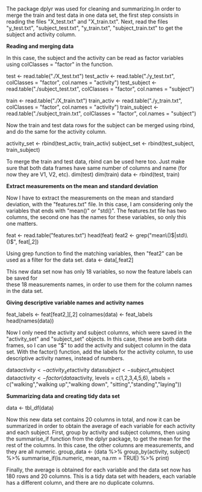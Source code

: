 The package dplyr was used for cleaning and summarizing.In order to merge the train and test data in one data set, the first step consists in reading the files "X_test.txt" and "X_train.txt". Next, read the files "y_test.txt", "subject_test.txt", "y_train.txt", "subject_train.txt" to get the subject and activity column.

**Reading and merging data**

In this case, the subject and the activity can be read as factor variables using 
colClasses = "factor" in the function.

test <- read.table("./X_test.txt")
test_activ <- read.table("./y_test.txt", colClasses = "factor", col.names = "activity")
test_subject <- read.table("./subject_test.txt", colClasses = "factor", col.names = "subject")

train <- read.table("./X_train.txt")
train_activ <- read.table("./y_train.txt",
                        colClasses = "factor", col.names = "activity")
train_subject <- read.table("./subject_train.txt",
                        colClasses = "factor", col.names = "subject")

Now the train and test data rows for the subject can be merged using rbind, and do the 
same for the activity column.

activity_set <- rbind(test_activ, train_activ)
subject_set <- rbind(test_subject, train_subject)

To merge the train and test data, rbind can be used here too. Just make sure that both
data frames have same number of columns and name (for now they are V1, V2, etc).
dim(test)
dim(train)
data <- rbind(test, train)

**Extract measurements on the mean and standard deviation**

Now I have to extract the measurements on the mean and standard deviation, with the 
"features.txt" file. In this case, I am considering only the variables that ends with 
"mean()" or "std()". The features.txt file has two columns, the second one has the names
for these variables, so only this one matters.

feat <- read.table("features.txt")
head(feat)
feat2 <- grep("mean\\()$|std\\()$", feat[,2])

Using grep function to find the matching variables, then "feat2" can be used as a filter
for the data set.
data <- data[,feat2]

This new data set now has only 18 variables, so now the feature labels can be saved for  
these 18 measurements names, in order to use them for the column names in the data set.


**Giving descriptive variable names and activity names**

feat_labels <- feat[feat2,][,2]
colnames(data) <- feat_labels
head(names(data))

Now I only need the activity and subject columns, which were saved in the "activity_set"
and "subject_set" objects. In this case, these are both data frames, so I can use "$"
to add the activity and subject column in the data set.
With the factor() function, add the labels for the activity column, to use descriptive
activity names, instead of numbers.

data$activity <- activity_set$activity
data$subject <- subject_set$subject
data$activity <- factor(data$activity, levels = c(1,2,3,4,5,6), 
                  labels =  c("walking","walking up","walking down",
                              "sitting","standing","laying"))

**Summarizing data and creating tidy data set**

data <- tbl_df(data)

Now this new data set contains 20 columns in total, and now it can be summarized in
order to obtain the average of each variable for each activity and each subject.
First, group by activity and subject columns, then using the summarise_if function from
the dplyr package, to get the mean for the rest of the columns. In this case, the other
columns are measurements, and they are all numeric.
group_data <- (data 
    %>% group_by(activity, subject) 
    %>% summarise_if(is.numeric, mean, na.rm = TRUE)
    %>% print)
    
Finally, the average is obtained for each variable and the data set now has 180 rows
and 20 columns. This is a tidy data set with headers, each variable has a different column,
and there are no duplicate columns.
